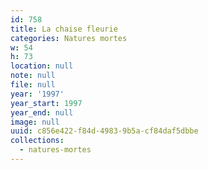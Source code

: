```yaml
---
id: 758
title: La chaise fleurie
categories: Natures mortes
w: 54
h: 73
location: null
note: null
file: null
year: '1997'
year_start: 1997
year_end: null
image: null
uuid: c856e422-f84d-4983-9b5a-cf84daf5dbbe
collections:
  - natures-mortes
---
```


